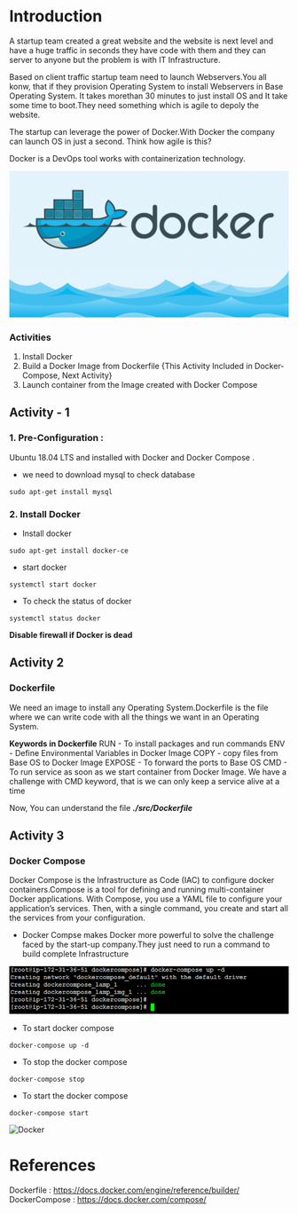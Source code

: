 # Introduction

A startup team created a great website and the website is next level and have a huge traffic in seconds they have code with them and they can server to anyone but the problem is with IT Infrastructure.

Based on client traffic startup team need to launch Webservers.You all konw, that if they provision Operating System to install Webservers in Base Operating System. It takes morethan 30 minutes to just install OS and It take some time to boot.They need something which is agile to depoly the website.

The startup can leverage the power of Docker.With Docker the company can launch OS in just a second. Think how agile is this?

Docker is a DevOps tool works with containerization technology.

![Docker](Images/docker.png?raw=true)

### Activities 
1. Install Docker
2. Build a Docker Image from Dockerfile {This Activity Included in Docker-Compose, Next Activity}
3. Launch container from the Image created with Docker Compose 


## Activity - 1

### 1. Pre-Configuration :
Ubuntu 18.04 LTS and installed with Docker and Docker Compose .
* we need to download mysql to check database
```
sudo apt-get install mysql
```

### 2. Install Docker 
* Install docker 
``` 
sudo apt-get install docker-ce
```
* start docker 
```
systemctl start docker 
```
* To check the status of docker 
```
systemctl status docker 
```
**Disable firewall if Docker is dead**



## Activity 2

### Dockerfile 
We need an image to install any Operating System.Dockerfile is the file where we can write code with all the things we want in an Operating System. 

**Keywords in Dockerfile**
RUN - To install packages and run commands
ENV - Define Environmental Variables in Docker Image
COPY - copy files from Base OS to Docker Image 
EXPOSE - To forward the ports to Base OS
CMD - To run service as soon as we start container from Docker Image. We have a challenge with CMD keyword, that is we can only keep a service alive at a time

Now, You can understand  the file ***./src/Dockerfile***

## Activity 3

### Docker Compose

Docker Compose is the Infrastructure as Code (IAC) to configure docker containers.Compose is a tool for defining and running multi-container Docker applications. With Compose, you use a YAML file to configure your application’s services. Then, with a single command, you create and start all the services from your configuration. 

* Docker Compse makes Docker more powerful to solve the challenge faced by the start-up company.They just need to run a command to build complete Infrastructure 

![Docker](Images/composeup.png?raw=true)

* To start docker compose
```
docker-compose up -d 
```

* To stop the docker compose
```
docker-compose stop
```

* To start the docker compose
```
docker-compose start
```

![Docker](Activities/containers.png?raw=true)


# References 

Dockerfile : https://docs.docker.com/engine/reference/builder/
DockerCompose : https://docs.docker.com/compose/

